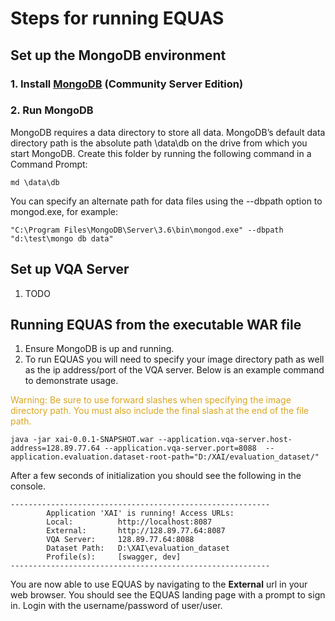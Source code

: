 # Steps for running EQUAS

## Set up the MongoDB environment

### 1. Install [MongoDB](https://www.mongodb.com/download-center?#community) (Community Server Edition)

### 2. Run MongoDB
MongoDB requires a data directory to store all data. MongoDB’s default data directory path is the absolute path \data\db on the drive from which you start MongoDB. Create this folder by running the following command in a Command Prompt:

    md \data\db

You can specify an alternate path for data files using the --dbpath option to mongod.exe, for example:    

    "C:\Program Files\MongoDB\Server\3.6\bin\mongod.exe" --dbpath "d:\test\mongo db data"


## Set up VQA Server
1. TODO

## Running EQUAS from the executable WAR file

1. Ensure MongoDB is up and running.
2. To run EQUAS you will need to specify your image directory path as well as the ip address/port of the VQA server.  Below is an example command to demonstrate usage.

<span style="color:GoldenRod">
Warning: Be sure to use forward slashes when specifying the image directory path.  You must also include the final slash at the end of the file path.
</span>

```
java -jar xai-0.0.1-SNAPSHOT.war --application.vqa-server.host-address=128.89.77.64 --application.vqa-server.port=8088  --application.evaluation.dataset-root-path="D:/XAI/evaluation_dataset/"
```

After a few seconds of initialization you should see the following in the console.
```
----------------------------------------------------------
        Application 'XAI' is running! Access URLs:
        Local:          http://localhost:8087
        External:       http://128.89.77.64:8087
        VQA Server:     128.89.77.64:8088
        Dataset Path:   D:\XAI\evaluation_dataset
        Profile(s):     [swagger, dev]
----------------------------------------------------------
```
You are now able to use EQUAS by navigating to the **External** url in your web browser.  You should see the EQUAS landing page with a prompt to sign in.  Login with the username/password of user/user.


